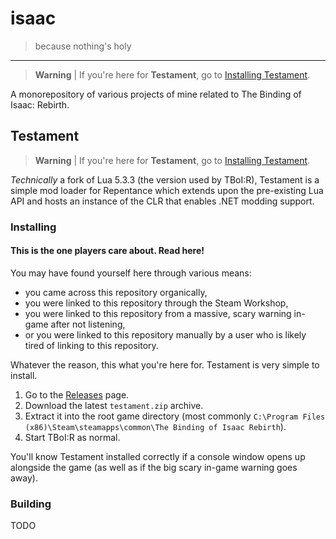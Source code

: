 # isaac

> because nothing's holy

---

> **Warning** | If you're here for **Testament**, go to [Installing Testament](#installing).

A monorepository of various projects of mine related to The Binding of Isaac: Rebirth.

## Testament

> **Warning** | If you're here for **Testament**, go to [Installing Testament](#installing).

_Technically_ a fork of Lua 5.3.3 (the version used by TBoI:R), Testament is a simple mod loader for Repentance which extends upon the pre-existing Lua API and hosts an instance of the CLR that enables .NET modding support.

### Installing

#### This is the one players care about. Read here!

You may have found yourself here through various means:

- you came across this repository organically,
- you were linked to this repository through the Steam Workshop,
- you were linked to this repository from a massive, scary warning in-game after not listening,
- or you were linked to this repository manually by a user who is likely tired of linking to this repository.

Whatever the reason, this what you're here for. Testament is very simple to install.

1. Go to the [Releases](https://github.com/steviegt6/isaac/releases) page.
2. Download the latest `testament.zip` archive.
3. Extract it into the root game directory (most commonly `C:\Program Files (x86)\Steam\steamapps\common\The Binding of Isaac Rebirth`).
4. Start TBoI:R as normal.

You'll know Testament installed correctly if a console window opens up alongside the game (as well as if the big scary in-game warning goes away).

### Building

TODO
